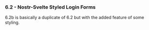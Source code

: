 ### 6.2 - Nostr-Svelte Styled Login Forms

6.2b is basically a duplicate of 6.2 but with the added feature of some styling.